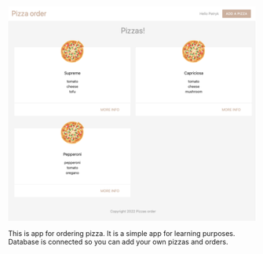 ![app-preview](img/pizza-order.png)

This is app for ordering pizza. It is a simple app for learning purposes. Database is connected so you can add your own pizzas and orders.
